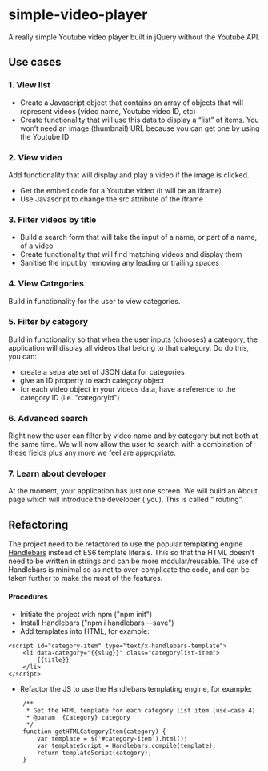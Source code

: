# simple-video-player
A really simple Youtube video player built in jQuery without the Youtube API.

## Use cases

### 1. View list

* Create a Javascript object that contains an array of objects that will represent videos (video name, Youtube video ID, etc)
* Create functionality that will use this data to display a “list” of items. You won’t need an image (thumbnail) URL because you can get one by using the Youtube ID 

### 2. View video

Add functionality that will display and play a video if the image is clicked.
* Get the embed code for a Youtube video (it will be an iframe)
* Use Javascript to change the src attribute of the iframe

### 3. Filter videos by title

* Build a search form that will take the input of a name, or part of a name, of a video
* Create functionality that will find matching videos and display them
* Sanitise the input by removing any leading or trailing spaces

### 4. View Categories

Build in functionality for the user to view categories.

### 5. Filter by category

Build in functionality so that when the user inputs (chooses) a category, the application will display all videos that belong to that category.
Do do this, you can:
* create a separate set of JSON data for categories
* give an ID property to each category object
* for each video object in your videos data, have a reference to the category ID (i.e. "categoryId")

### 6. Advanced search

Right now the user can filter by video name and by category but not both at the same time. We will now allow the user to search with a combination of these fields  plus any more we feel are appropriate.

### 7. Learn about developer

At the moment, your application has just one screen. We will build an About page which will introduce the developer  ( you). This is called “ routing”. 

## Refactoring
The project need to be refactored to use the popular templating engine [Handlebars](https://handlebarsjs.com/) instead of ES6 template literals. This so that the HTML doesn't need to be written in strings and can be more modular/reusable. The use of Handlebars is minimal so as not to over-complicate the code, and can be taken further to make the most of the features.

#### Procedures
* Initiate the project with npm ("npm init")
* Install Handlebars ("npm i handlebars --save")
* Add templates into HTML, for example:
````
<script id="category-item" type="text/x-handlebars-template">
    <li data-category="{{slug}}" class="categorylist-item">
        {{title}}
    </li>
</script>
````
* Refactor the JS to use the Handlebars templating engine, for example:
````
    /**
     * Get the HTML template for each category list item (use-case 4)
     * @param  {Category} category
     */
    function getHTMLCategoryItem(category) {
        var template = $('#category-item').html();
        var templateScript = Handlebars.compile(template);
        return templateScript(category);
    }
````